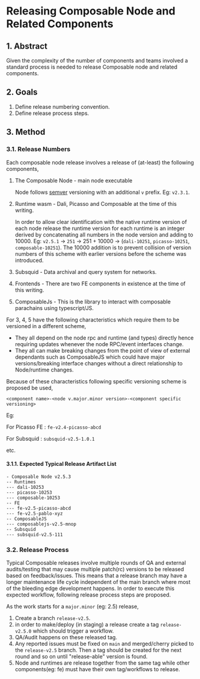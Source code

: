 # Releasing Composable Node and Related Components

## 1. Abstract

Given the complexity of the number of components and teams involved a standard process is needed to release Composable node and related components.

## 2. Goals

1. Define release numbering convention.
2. Define release process steps.

## 3. Method

### 3.1. Release Numbers

Each composable node release involves a release of (at-least) the following components,

1. The Composable Node - main node executable

    Node follows [semver](https://semver.org/) versioning with an additional `v` prefix. Eg: `v2.3.1`. 

2. Runtime wasm - Dali, Picasso and Composable at the time of this writing.

    In order to allow clear identification with the native runtime version of each node release the runtime version for each runtime is an integer derived by concatenating all numbers in the node version and adding to 10000. Eg: `v2.5.1` -> `251` -> 251 + 10000 -> (`dali-10251`, `picasso-10251`, `composable-10251`). The 10000 addition is to prevent collision of version numbers of this scheme with earlier versions before the scheme was introduced.

3. Subsquid - Data archival and query system for networks.
4. Frontends - There are two FE components in existence at the time of this writing.
5. ComposableJs - This is the library to interact with composable parachains using typescript/JS.

For 3, 4, 5 have the following characteristics which require them to be versioned in a different scheme,
- They all depend on the node rpc and runtime (and types) directly hence requiring updates whenever the node RPC/event interfaces change.
- They all can make breaking changes from the point of view of external dependants such as ComposableJS which could have major versions/breaking interface changes without a direct relationship to Node/runtime changes.

Because of these characteristics following specific versioning scheme is proposed be used,

`<component name>-<node v.major.minor version>-<component specific versioning>`

Eg: 

For Picasso FE : `fe-v2.4-picasso-abcd`

For Subsquid : `subsquid-v2.5-1.0.1`

etc.

#### 3.1.1. Expected Typical Release Artifact List 

```
- Composable Node v2.5.3
-- Runtimes
--- dali-10253
--- picasso-10253
--- composable-10253
-- FE
--- fe-v2.5-picasso-abcd
--- fe-v2.5-pablo-xyz
-- ComposableJS
--- composablejs-v2.5-mnop
-- Subsquid
--- subsquid-v2.5-111
```

### 3.2. Release Process

Typical Composable releases involve multiple rounds of QA and external audits/testing that may cause multiple patch(rc) versions to be released based on feedback/issues. This means that a release branch may have a longer maintenance life cycle independent of the main branch where most of the bleeding edge development happens. In order to execute this expected workflow, following release process steps are proposed.

As the work starts for a `major.minor` (eg: 2.5) release,

1. Create a branch `release-v2.5`.
2. in order to make/deploy (in staging) a release create a tag `release-v2.5.0` which should trigger a workflow.
3. QA/Audit happens on these released tag.
4. Any reported issues must be fixed on `main` and merged/cherry picked to the `release-v2.5` branch. Then a tag should be created for the next round and so on until "release-able" version is found.
5. Node and runtimes are release together from the same tag while other components(eg: fe) must have their own tag/workflows to release.
